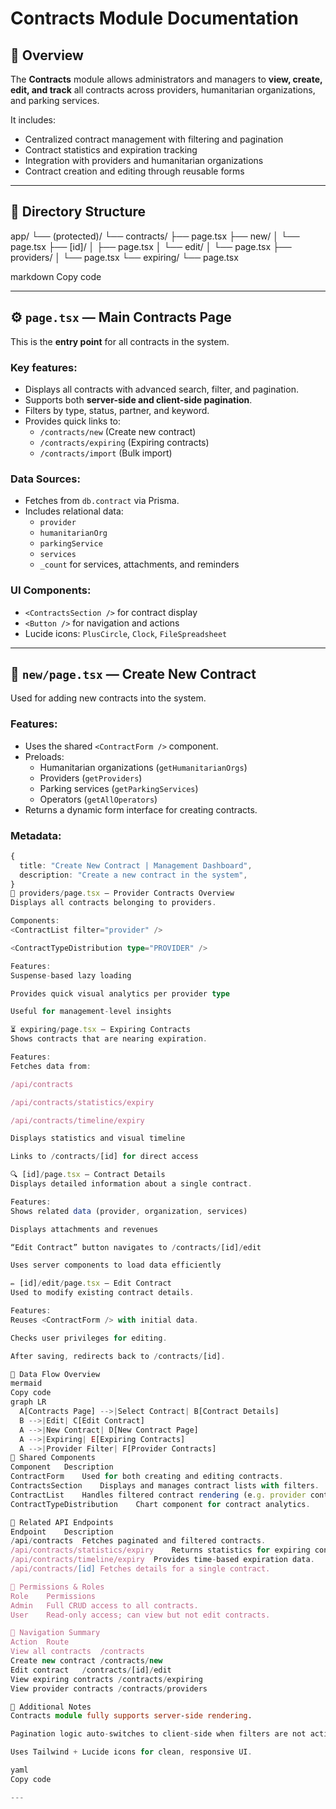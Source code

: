 # Contracts Module Documentation

## 🧩 Overview
The **Contracts** module allows administrators and managers to **view, create, edit, and track** all contracts across providers, humanitarian organizations, and parking services.

It includes:
- Centralized contract management with filtering and pagination
- Contract statistics and expiration tracking
- Integration with providers and humanitarian organizations
- Contract creation and editing through reusable forms

---

## 📂 Directory Structure
app/
└── (protected)/
└── contracts/
├── page.tsx
├── new/
│ └── page.tsx
├── [id]/
│ ├── page.tsx
│ └── edit/
│ └── page.tsx
├── providers/
│ └── page.tsx
└── expiring/
└── page.tsx

markdown
Copy code

---

## ⚙️ `page.tsx` — Main Contracts Page

This is the **entry point** for all contracts in the system.

### Key features:
- Displays all contracts with advanced search, filter, and pagination.
- Supports both **server-side and client-side pagination**.
- Filters by type, status, partner, and keyword.
- Provides quick links to:
  - `/contracts/new` (Create new contract)
  - `/contracts/expiring` (Expiring contracts)
  - `/contracts/import` (Bulk import)

### Data Sources:
- Fetches from `db.contract` via Prisma.
- Includes relational data:
  - `provider`
  - `humanitarianOrg`
  - `parkingService`
  - `services`
  - `_count` for services, attachments, and reminders

### UI Components:
- `<ContractsSection />` for contract display
- `<Button />` for navigation and actions
- Lucide icons: `PlusCircle`, `Clock`, `FileSpreadsheet`

---

## 📝 `new/page.tsx` — Create New Contract

Used for adding new contracts into the system.

### Features:
- Uses the shared `<ContractForm />` component.
- Preloads:
  - Humanitarian organizations (`getHumanitarianOrgs`)
  - Providers (`getProviders`)
  - Parking services (`getParkingServices`)
  - Operators (`getAllOperators`)
- Returns a dynamic form interface for creating contracts.

### Metadata:
```ts
{
  title: "Create New Contract | Management Dashboard",
  description: "Create a new contract in the system",
}
🏢 providers/page.tsx — Provider Contracts Overview
Displays all contracts belonging to providers.

Components:
<ContractList filter="provider" />

<ContractTypeDistribution type="PROVIDER" />

Features:
Suspense-based lazy loading

Provides quick visual analytics per provider type

Useful for management-level insights

⏳ expiring/page.tsx — Expiring Contracts
Shows contracts that are nearing expiration.

Features:
Fetches data from:

/api/contracts

/api/contracts/statistics/expiry

/api/contracts/timeline/expiry

Displays statistics and visual timeline

Links to /contracts/[id] for direct access

🔍 [id]/page.tsx — Contract Details
Displays detailed information about a single contract.

Features:
Shows related data (provider, organization, services)

Displays attachments and revenues

“Edit Contract” button navigates to /contracts/[id]/edit

Uses server components to load data efficiently

✏️ [id]/edit/page.tsx — Edit Contract
Used to modify existing contract details.

Features:
Reuses <ContractForm /> with initial data.

Checks user privileges for editing.

After saving, redirects back to /contracts/[id].

🧠 Data Flow Overview
mermaid
Copy code
graph LR
  A[Contracts Page] -->|Select Contract| B[Contract Details]
  B -->|Edit| C[Edit Contract]
  A -->|New Contract| D[New Contract Page]
  A -->|Expiring| E[Expiring Contracts]
  A -->|Provider Filter| F[Provider Contracts]
🧱 Shared Components
Component	Description
ContractForm	Used for both creating and editing contracts.
ContractsSection	Displays and manages contract lists with filters.
ContractList	Handles filtered contract rendering (e.g. provider contracts).
ContractTypeDistribution	Chart component for contract analytics.

🧩 Related API Endpoints
Endpoint	Description
/api/contracts	Fetches paginated and filtered contracts.
/api/contracts/statistics/expiry	Returns statistics for expiring contracts.
/api/contracts/timeline/expiry	Provides time-based expiration data.
/api/contracts/[id]	Fetches details for a single contract.

🔐 Permissions & Roles
Role	Permissions
Admin	Full CRUD access to all contracts.
User	Read-only access; can view but not edit contracts.

🧭 Navigation Summary
Action	Route
View all contracts	/contracts
Create new contract	/contracts/new
Edit contract	/contracts/[id]/edit
View expiring contracts	/contracts/expiring
View provider contracts	/contracts/providers

📘 Additional Notes
Contracts module fully supports server-side rendering.

Pagination logic auto-switches to client-side when filters are not active.

Uses Tailwind + Lucide icons for clean, responsive UI.

yaml
Copy code

---

